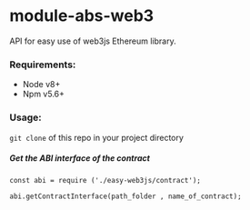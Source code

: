 # module-abs-web3
API for easy use of web3js Ethereum library.

### Requirements:
   * Node v8+
   * Npm v5.6+

### Usage:
`git clone` of this repo in your project directory

##### Get the ABI interface of the contract

````
const abi = require ('./easy-web3js/contract');

abi.getContractInterface(path_folder , name_of_contract);
````
